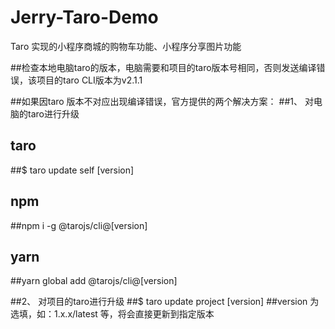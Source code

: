 # Jerry-Taro-Demo
Taro 实现的小程序商城的购物车功能、小程序分享图片功能
 
##检查本地电脑taro的版本，电脑需要和项目的taro版本号相同，否则发送编译错误，该项目的taro CLI版本为v2.1.1


##如果因taro 版本不对应出现编译错误，官方提供的两个解决方案：
##1、	对电脑的taro进行升级
## taro
##$ taro update self [version]
## npm
##npm i -g @tarojs/cli@[version]
## yarn
##yarn global add @tarojs/cli@[version]

##2、	对项目的taro进行升级
##$ taro update project [version]
##version 为选填，如：1.x.x/latest 等，将会直接更新到指定版本
